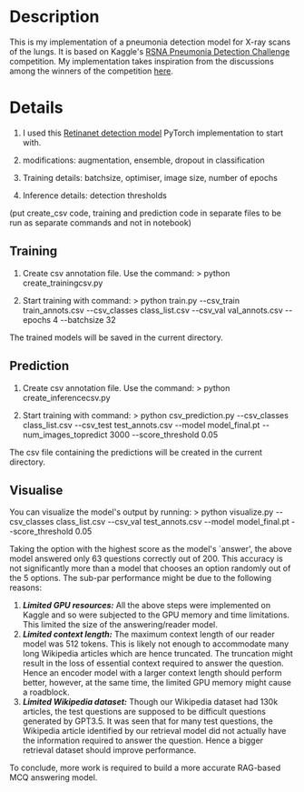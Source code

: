 # Description

This is my implementation of a pneumonia detection model for X-ray scans of the lungs. It is based on Kaggle's [RSNA Pneumonia Detection Challenge](https://www.kaggle.com/competitions/rsna-pneumonia-detection-challenge/overview) competition. My implementation takes inspiration from the discussions among the winners of the competition [here](https://www.kaggle.com/competitions/rsna-pneumonia-detection-challenge/discussion?sort=hotness).

# Details

1) I used this [Retinanet detection model](https://github.com/yhenon/pytorch-retinanet) PyTorch implementation to start with.

2) modifications: augmentation, ensemble, dropout in classification

3) Training details: batchsize, optimiser, image size, number of epochs

4) Inference details: detection thresholds


(put create_csv code, training and prediction code in separate files to be run as separate commands and not in notebook)
## Training

1) Create csv annotation file. Use the command: > python create_trainingcsv.py

2) Start training with command: > python train.py --csv_train train_annots.csv --csv_classes class_list.csv  --csv_val val_annots.csv --epochs 4 --batchsize 32

The trained models will be saved in the current directory.


## Prediction

1) Create csv annotation file. Use the command: > python create_inferencecsv.py

2) Start training with command: > python csv_prediction.py --csv_classes class_list.csv --csv_test test_annots.csv --model model_final.pt --num_images_topredict 3000 --score_threshold 0.05

The csv file containing the predictions will be created in the current directory.


## Visualise

You can visualize the model's output by running: > python visualize.py --csv_classes class_list.csv --csv_val test_annots.csv --model model_final.pt --score_threshold 0.05


Taking the option with the highest score as the model's `answer', the above model answered only 63 questions correctly out of 200. This accuracy is not significantly more than a model that chooses an option randomly out of the 5 options. The sub-par performance might be due to the following reasons:

1) **_Limited GPU resources:_** All the above steps were implemented on Kaggle and so were subjected to the GPU memory and time limitations. This limited the size of the answering/reader model.
2) **_Limited context length:_** The maximum context length of our reader model was 512 tokens. This is likely not enough to accommodate many long Wikipedia articles which are hence truncated. The truncation might result in the loss of essential context required to answer the question. Hence an encoder model with a larger context length should perform better, however, at the same time, the limited GPU memory might cause a roadblock.
3) **_Limited Wikipedia dataset:_** Though our Wikipedia dataset had 130k articles, the test questions are supposed to be difficult questions generated by GPT3.5. It was seen that for many test questions, the Wikipedia article identified by our retrieval model did not actually have the information required to answer the question. Hence a bigger retrieval dataset should improve performance.

To conclude, more work is required to build a more accurate RAG-based MCQ answering model.

